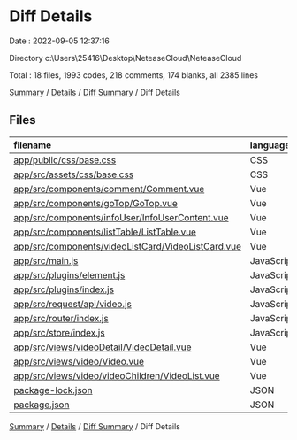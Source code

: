 # Diff Details

Date : 2022-09-05 12:37:16

Directory c:\\Users\\25416\\Desktop\\NeteaseCloud\\NeteaseCloud

Total : 18 files,  1993 codes, 218 comments, 174 blanks, all 2385 lines

[Summary](results.md) / [Details](details.md) / [Diff Summary](diff.md) / Diff Details

## Files
| filename | language | code | comment | blank | total |
| :--- | :--- | ---: | ---: | ---: | ---: |
| [app/public/css/base.css](/app/public/css/base.css) | CSS | 1 | 0 | 0 | 1 |
| [app/src/assets/css/base.css](/app/src/assets/css/base.css) | CSS | 142 | 0 | 44 | 186 |
| [app/src/components/comment/Comment.vue](/app/src/components/comment/Comment.vue) | Vue | 522 | 49 | 53 | 624 |
| [app/src/components/goTop/GoTop.vue](/app/src/components/goTop/GoTop.vue) | Vue | 109 | 5 | 12 | 126 |
| [app/src/components/infoUser/InfoUserContent.vue](/app/src/components/infoUser/InfoUserContent.vue) | Vue | 108 | 2 | 0 | 110 |
| [app/src/components/listTable/ListTable.vue](/app/src/components/listTable/ListTable.vue) | Vue | 7 | 0 | 0 | 7 |
| [app/src/components/videoListCard/VideoListCard.vue](/app/src/components/videoListCard/VideoListCard.vue) | Vue | 17 | 5 | 1 | 23 |
| [app/src/main.js](/app/src/main.js) | JavaScript | 2 | 4 | -1 | 5 |
| [app/src/plugins/element.js](/app/src/plugins/element.js) | JavaScript | 61 | 0 | 3 | 64 |
| [app/src/plugins/index.js](/app/src/plugins/index.js) | JavaScript | 0 | 0 | 1 | 1 |
| [app/src/request/api/video.js](/app/src/request/api/video.js) | JavaScript | 24 | 9 | 10 | 43 |
| [app/src/router/index.js](/app/src/router/index.js) | JavaScript | 3 | 7 | 0 | 10 |
| [app/src/store/index.js](/app/src/store/index.js) | JavaScript | 4 | 3 | 0 | 7 |
| [app/src/views/videoDetail/VideoDetail.vue](/app/src/views/videoDetail/VideoDetail.vue) | Vue | 533 | 128 | 50 | 711 |
| [app/src/views/video/Video.vue](/app/src/views/video/Video.vue) | Vue | 47 | 1 | 0 | 48 |
| [app/src/views/video/videoChildren/VideoList.vue](/app/src/views/video/videoChildren/VideoList.vue) | Vue | 5 | 5 | 1 | 11 |
| [package-lock.json](/package-lock.json) | JSON | 404 | 0 | 0 | 404 |
| [package.json](/package.json) | JSON | 4 | 0 | 0 | 4 |

[Summary](results.md) / [Details](details.md) / [Diff Summary](diff.md) / Diff Details